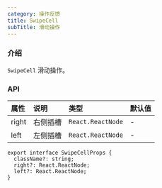 ```yaml
---
category: 操作反馈
title: SwipeCell
subTitle: 滑动操作
---
```


### 介绍

`SwipeCell` 滑动操作。

### API

| 属性 | 说明 | 类型 | 默认值 |
| :-  | :- | :- | :- |
| right | 右侧插槽 | `React.ReactNode` | - |
| left | 左侧插槽 | `React.ReactNode` | - |

```tsx
export interface SwipeCellProps {
  className?: string;
  right?: React.ReactNode;
  left?: React.ReactNode;
}
```